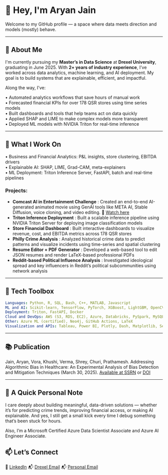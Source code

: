 # 👋 Hey, I'm Aryan Jain

Welcome to my GitHub profile — a space where data meets direction and models (mostly) behave.

---

## 🧠 About Me

I'm currently pursuing my **Master’s in Data Science** at **Drexel University**, graduating in June 2025. With **2+ years of industry experience**, I’ve worked across data analytics, machine learning, and AI deployment. My goal is to build systems that are explainable, efficient, and impactful.

Along the way, I’ve:

• Automated analytics workflows that save hours of manual work  
• Forecasted financial KPIs for over 178 QSR stores using time series models  
• Built dashboards and tools that help teams act on data quickly  
• Applied SHAP and LIME to make complex models more transparent  
• Deployed ML models with NVIDIA Triton for real-time inference  

---

## 🔧 What I Work On

• Business and Financial Analytics: P&L insights, store clustering, EBITDA drivers  
• Explainable AI: SHAP, LIME, Grad-CAM, meta-explainers  
• ML Deployment: Triton Inference Server, FastAPI, batch and real-time pipelines  

### Projects:  
  - **Comcast AI in Entertainment Challenge** : Created an end-to-end AI-generated animated movie using GenAI tools like META AI, Stable Diffusion, voice cloning, and video editing. 🎥 [Watch here](https://youtu.be/fCD2pDRNmc8?si=88W_GiLR8DaFo56D)
  - **Triton Inference Deployment** : Built a scalable inference pipeline using NVIDIA Triton Server for deploying image classification models
  - **Store Financial Dashboard** : Built interactive dashboards to visualize revenue, cost, and EBITDA metrics across 178 QSR stores
  - **Philly Crime Analysis** : Analyzed historical crime data to predict patterns and visualize incidents using time-series and spatial clustering
  - **Resume Editor + PDF Generator** : Developed a web-based tool to edit JSON resumes and render LaTeX-based professional PDFs
  - **Reddit-based Political Influence Analysis** : Investigated ideological spread and key influencers in Reddit’s political subcommunities using network analysis

---

## 🧰 Tech Toolbox

```yaml
Languages: Python, R, SQL, Bash, C++, MATLAB, Javascript
ML and AI: Scikit-learn, TensorFlow, PyTorch, XGBoost, LightGBM, OpenCV, SpaCy, BERT, Langchain, Time Series
Deployment: Triton, FastAPI, Docker
Cloud and DevOps: AWS (S3, RDS, EC2), Azure, Databricks, PySpark, MySQL, Docker, MLflow, CI/CD Pipelines
Other: Azure ML (certified), Neo4j, GitHub Actions, LaTeX
Visualization and APIs: Tableau, Power BI, Plotly, Dash, Matplotlib, Seaborn, Streamlit, Flask, FastAPI, RESTful APIs
```

---

## 📚 Publication

Jain, Aryan, Vora, Khushi, Verma, Shrey, Churi, Prathamesh. Addressing Algorithmic Bias in Healthcare: An Experimental Analysis of Bias Detection and Mitigation Techniques (March 30, 2025).
[Available at SSRN](https://papers.ssrn.com/sol3/papers.cfm?abstract_id=5198538) or [DOI](https://dx.doi.org/10.2139/ssrn.5198538)

---

## 💬 A Quick Personal Note

I care deeply about building meaningful, data-driven solutions — whether it’s for predicting crime trends, improving financial access, or making AI explainable. And yes, I still get a small kick every time I debug something that’s been stuck for hours.

Also, I’m a Microsoft Certified Azure Data Scientist Associate and Azure AI Engineer Associate.


## 📫 Let’s Connect

💼 [LinkedIn](https://linkedin.com/in/aryanj10)
📬 [Drexel Email](aj3246@drexel.edu)
📬 [Personal Email](aryanflory@gmail.com)
